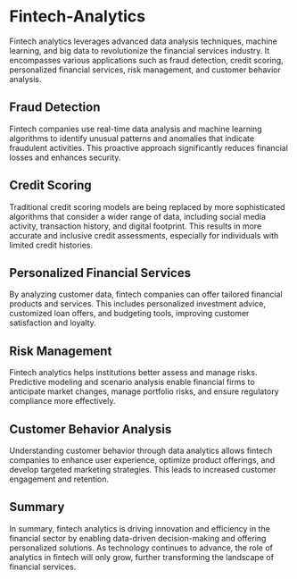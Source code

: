# Fintech-Analytics

Fintech analytics leverages advanced data analysis techniques, machine learning, and big data to revolutionize the financial services industry. It encompasses various applications such as fraud detection, credit scoring, personalized financial services, risk management, and customer behavior analysis.

## Fraud Detection 

Fintech companies use real-time data analysis and machine learning algorithms to identify unusual patterns and anomalies that indicate fraudulent activities. This proactive approach significantly reduces financial losses and enhances security.

## Credit Scoring 

Traditional credit scoring models are being replaced by more sophisticated algorithms that consider a wider range of data, including social media activity, transaction history, and digital footprint. This results in more accurate and inclusive credit assessments, especially for individuals with limited credit histories.

## Personalized Financial Services 

By analyzing customer data, fintech companies can offer tailored financial products and services. This includes personalized investment advice, customized loan offers, and budgeting tools, improving customer satisfaction and loyalty.

## Risk Management

Fintech analytics helps institutions better assess and manage risks. Predictive modeling and scenario analysis enable financial firms to anticipate market changes, manage portfolio risks, and ensure regulatory compliance more effectively.

## Customer Behavior Analysis 

Understanding customer behavior through data analytics allows fintech companies to enhance user experience, optimize product offerings, and develop targeted marketing strategies. This leads to increased customer engagement and retention.

## Summary

In summary, fintech analytics is driving innovation and efficiency in the financial sector by enabling data-driven decision-making and offering personalized solutions. As technology continues to advance, the role of analytics in fintech will only grow, further transforming the landscape of financial services.